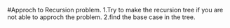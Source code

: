 #Approch to Recursion problem.
1.Try to make the recursion tree if you are not able to approch the problem.
2.find the base case in the tree.
